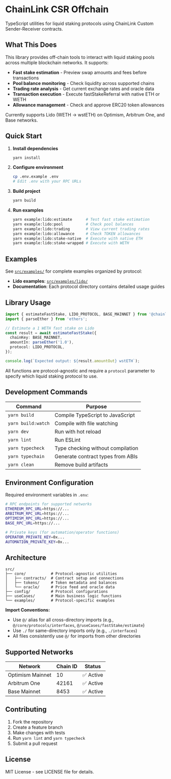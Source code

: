 # ChainLink CSR Offchain

TypeScript utilities for liquid staking protocols using ChainLink Custom Sender-Receiver contracts.

## What This Does

This library provides off-chain tools to interact with liquid staking pools across multiple blockchain networks. It supports:

- **Fast stake estimation** - Preview swap amounts and fees before transactions
- **Pool balance monitoring** - Check liquidity across supported chains
- **Trading rate analysis** - Get current exchange rates and oracle data
- **Transaction execution** - Execute fastStakeReferral with native ETH or WETH
- **Allowance management** - Check and approve ERC20 token allowances

Currently supports Lido (WETH → wstETH) on Optimism, Arbitrum One, and Base networks.

## Quick Start

1. **Install dependencies**

   ```bash
   yarn install
   ```

2. **Configure environment**

   ```bash
   cp .env.example .env
   # Edit .env with your RPC URLs
   ```

3. **Build project**

   ```bash
   yarn build
   ```

4. **Run examples**
   ```bash
   yarn example:lido:estimate      # Test fast stake estimation
   yarn example:lido:pool          # Check pool balances
   yarn example:lido:trading       # View current trading rates
   yarn example:lido:allowance     # Check TOKEN allowances
   yarn example:lido:stake-native  # Execute with native ETH
   yarn example:lido:stake-wrapped # Execute with WETH
   ```

## Examples

See [`src/examples/`](src/examples/) for complete examples organized by protocol:

- **Lido examples**: [`src/examples/lido/`](src/examples/lido/)
- **Documentation**: Each protocol directory contains detailed usage guides

## Library Usage

```typescript
import { estimateFastStake, LIDO_PROTOCOL, BASE_MAINNET } from '@chainlink/csr-offchain';
import { parseEther } from 'ethers';

// Estimate a 1 WETH fast stake on Lido
const result = await estimateFastStake({
  chainKey: BASE_MAINNET,
  amountIn: parseEther('1.0'),
  protocol: LIDO_PROTOCOL,
});

console.log(`Expected output: ${result.amountOut} wstETH`);
```

All functions are protocol-agnostic and require a `protocol` parameter to specify which liquid staking protocol to use.

## Development Commands

| Command            | Purpose                           |
| ------------------ | --------------------------------- |
| `yarn build`       | Compile TypeScript to JavaScript  |
| `yarn build:watch` | Compile with file watching        |
| `yarn dev`         | Run with hot reload               |
| `yarn lint`        | Run ESLint                        |
| `yarn typecheck`   | Type checking without compilation |
| `yarn typechain`   | Generate contract types from ABIs |
| `yarn clean`       | Remove build artifacts            |

## Environment Configuration

Required environment variables in `.env`:

```bash
# RPC endpoints for supported networks
ETHEREUM_RPC_URL=https://...
ARBITRUM_RPC_URL=https://...
OPTIMISM_RPC_URL=https://...
BASE_RPC_URL=https://...

# Private keys (for automation/operator functions)
OPERATOR_PRIVATE_KEY=0x...
AUTOMATION_PRIVATE_KEY=0x...
```

## Architecture

```
src/
├── core/           # Protocol-agnostic utilities
│   ├── contracts/  # Contract setup and connections
│   ├── tokens/     # Token metadata and balances
│   └── oracle/     # Price feed and oracle data
├── config/         # Protocol configurations
├── useCases/       # Main business logic functions
└── examples/       # Protocol-specific examples
```

**Import Conventions:**

- Use `@/` alias for all cross-directory imports (e.g., `@/core/protocols/interfaces`, `@/useCases/fastStake/estimate`)
- Use `./` for same-directory imports only (e.g., `./interfaces`)
- All files consistently use `@/` for imports from other directories

## Supported Networks

| Network          | Chain ID | Status    |
| ---------------- | -------- | --------- |
| Optimism Mainnet | 10       | ✅ Active |
| Arbitrum One     | 42161    | ✅ Active |
| Base Mainnet     | 8453     | ✅ Active |

## Contributing

1. Fork the repository
2. Create a feature branch
3. Make changes with tests
4. Run `yarn lint` and `yarn typecheck`
5. Submit a pull request

## License

MIT License - see LICENSE file for details.
